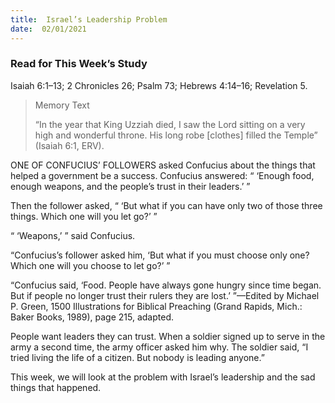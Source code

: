 ```yaml
---
title:  Israel’s Leadership Problem
date:  02/01/2021
---
```


### Read for This Week’s Study
Isaiah 6:1–13; 2 Chronicles 26; Psalm 73; Hebrews 4:14–16; Revelation 5.

> <p>Memory Text</p>
> “In the year that King Uzziah died, I saw the Lord sitting on a very high and wonderful throne. His long robe [clothes] filled the Temple” (Isaiah 6:1, ERV).

ONE OF CONFUCIUS’ FOLLOWERS asked Confucius about the things that helped a government be a success. Confucius answered: “ ‘Enough food, enough weapons, and the people’s trust in their leaders.’ ”

Then the follower asked, “ ‘But what if you can have only two of those three things. Which one will you let go?’ ”

“ ‘Weapons,’ ” said Confucius.

“Confucius’s follower asked him, ‘But what if you must choose only one? Which one will you choose to let go?’ ”

“Confucius said, ‘Food. People have always gone hungry since time began. But if people no longer trust their rulers they are lost.’ ”—Edited by Michael P. Green, 1500 Illustrations for Biblical Preaching (Grand Rapids, Mich.: Baker Books, 1989), page 215, adapted.

People want leaders they can trust. When a soldier signed up to serve in the army a second time, the army officer asked him why. The soldier said, “I tried living the life of a citizen. But nobody is leading anyone.”

This week, we will look at the problem with Israel’s leadership and the sad things that happened.